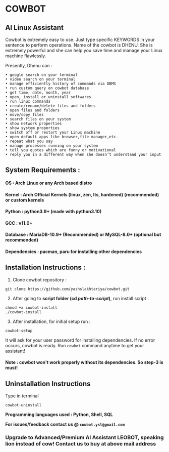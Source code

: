 # COWBOT  
## AI Linux Assistant

Cowbot is extremely easy to use. Just type specific KEYWORDS in your sentence to perform operations. Name of the cowbot is DHENU. She is extremely powerful and she can help you save time and manage your Linux machine flawlessly.

Presently, Dhenu can :

    • google search on your terminal
    • video search on your terminal
    • manage efficiently history of commands via DBMS
    • run custom query on cowbot database
    • get time, date, month, year
    • open, install or uninstall softwares
    • run linux commands
    • create/rename/delete files and folders
    • open files and folders
    • move/copy files
    • search files on your system
    • show network properties
    • show system properties
    • switch off or restart your Linux machine
    • open default apps like browser,file manager,etc.
    • repeat what you say
    • manage processes running on your system
    • tell you quotes which are funny or motivational
    • reply you in a different way when she doesn’t understand your input

## System Requirements :
#### OS : Arch Linux or any Arch based distro


#### Kernel : Arch Official Kernels (linux, zen, lts, hardened) (recommended) or custom kernels


#### Python : python3.9+ (made with python3.10)


#### GCC : v11.0+


#### Database : MariaDB-10.9+ (Recommended) or MySQL-8.0+ (optional but recommended)


#### Dependencies : pacman, paru for installing other dependencies


## Installation Instructions :
1. Clone cowbot repository :
~~~
git clone https://github.com/yashslakhtariya/cowbot.git
~~~
2. After going to **script folder (cd *path-to-script*)**, run install script :
~~~
chmod +x cowbot-install
./cowbot-install
~~~
3. After installation, for initial setup run :
~~~
cowbot-setup
~~~

It will ask for your user password for installing dependencies. If no error occurs, cowbot is ready. Run ```cowbot``` command anytime to get your assistant!

#### Note : cowbot won't work properly without its dependencies. So step-3 is must! 

## Uninstallation Instructions 
Type in terminal
~~~
cowbot-uninstall
~~~

**Programming languages used : Python, Shell, SQL**

**For issues/feedback contact us @ `cowbot.ysl@gmail.com`**

### Upgrade to Advanced/Premium AI Assistant LEOBOT, speaking lion instead of cow! Contact us to buy at above mail address
